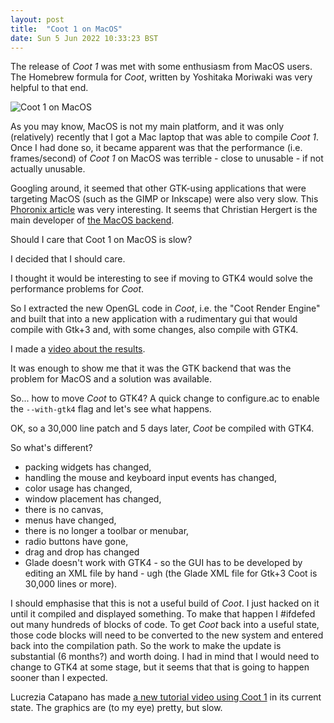 ```yaml
---
layout: post
title:  "Coot 1 on MacOS"
date: Sun 5 Jun 2022 10:33:23 BST
---
```


The release of _Coot 1_ was met with some enthusiasm from MacOS users.
The Homebrew formula for _Coot_, written by Yoshitaka Moriwaki was very helpful to that end.

![Coot 1 on MacOS]({{"../../../images/coot-1-macos-screeny.png"}})


As you may know, MacOS is not my main platform, and it was only (relatively)
recently that I got a Mac laptop that was able to compile _Coot 1_. Once I had done so,
it became apparent was that the performance (i.e. frames/second) of _Coot 1_
on MacOS was terrible - close to unusable - if not actually unusable.

Googling around, it seemed that other GTK-using applications that were
targeting MacOS (such as the GIMP or Inkscape) were also very
slow. This [Phoronix
article](https://www.phoronix.com/scan.php?page=news_item&px=GTK4-macOS-Improved)
was very interesting. It seems that Christian Hergert is the main
developer of [the MacOS
backend](https://blogs.gnome.org/chergert/2020/12/15/gtk-4-got-a-new-macos-backend-now-with-opengl/).

Should I care that Coot 1 on MacOS is slow?

I decided that I should care.

I thought it would be interesting to see if moving to GTK4 would solve the performance problems for _Coot_.

So I extracted the new OpenGL code in _Coot_, i.e. the "Coot Render Engine" and built that into a new
application with a rudimentary gui that would compile with Gtk+3 and, with some changes, also compile with GTK4.

I made a [video about the results](https://www.youtube.com/watch?v=Xhonm4K1y0c).

It was enough to show me that it was the GTK backend that was the problem for MacOS and a solution
was available.

So... how to move _Coot_ to GTK4? A quick change to configure.ac to enable the `--with-gtk4` flag
and let's see what happens.

OK, so a 30,000 line patch and 5 days later, _Coot_ be compiled with GTK4.

So what's different?
 - packing widgets has changed,
 - handling the mouse and keyboard input events has changed,
 - color usage has changed,
 - window placement has changed,
 - there is no canvas,
 - menus have changed,
 - there is no longer a toolbar or menubar,
 - radio buttons have gone,
 - drag and drop has changed
 - Glade doesn't work with GTK4 - so the GUI has to be developed by editing an XML
   file by hand - ugh (the Glade XML file for Gtk+3 Coot is 30,000 lines or more).

I should emphasise that this is not a useful build of _Coot_. I just
hacked on it until it compiled and displayed something. To make that
happen I #ifdefed out many hundreds of blocks of code. To get _Coot_
back into a useful state, those code blocks will need to be converted to the new
system and entered back into the compilation path.  So the work to
make the update is substantial (6 months?) and worth doing. I had in
mind that I would need to change to GTK4 at some stage, but it seems
that that is going to happen sooner than I expected.

Lucrezia Catapano has made [a new tutorial video using Coot
1](https://www.youtube.com/watch?v=Xhonm4K1y0c) in its current
state. The graphics are (to my eye) pretty, but slow.


